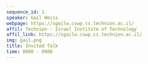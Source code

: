 ```yaml
---
sequence_id: 1
speaker: Gail Weiss
webpage: https://sgailw.cswp.cs.technion.ac.il/
affil: Technion - Israel Institute of Technology
affil_link: https://sgailw.cswp.cs.technion.ac.il/
img: gail.png
title: Invited Talk
time: 0800 - 0900
---
```

